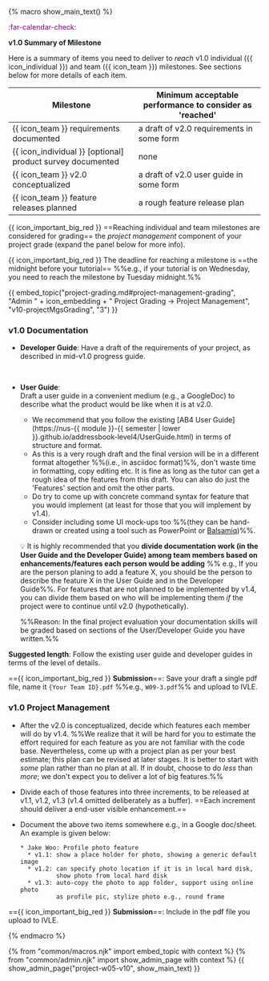{% macro show_main_text() %}
<div id="main">

<div id="title">

</div>
<div id="body">

<p class="lead" style="color: purple"><md>:far-calendar-check: <include src="project-timeline.md#v10-overview" inline /></md></p>

**v1.0 Summary of Milestone**

Here is a summary of items you need to deliver to _reach_ v1.0 individual ({{ icon_individual }}) and team ({{ icon_team }}) milestones. See sections below for more details of each item.

Milestone | Minimum acceptable performance to consider as 'reached'
--------- | -------------------------------------------------------
{{ icon_team }} requirements documented | a draft of v2.0 requirements in some form
{{ icon_individual }} [optional] product survey documented | none
{{ icon_team }} v2.0 conceptualized | a draft of v2.0 user guide in some form
{{ icon_team }} feature releases planned | a rough feature release plan

{{ icon_important_big_red }} ==Reaching individual and team milestones are considered for grading== the _project management_ component of your project grade (expand the panel below for more info).

{{ icon_important_big_red }} The deadline for reaching a milestone is ==the midnight before your tutorial== %%e.g., if your tutorial is on Wednesday, you need to reach the milestone by Tuesday midnight.%%

{{ embed_topic("project-grading.md#project-management-grading", "Admin " + icon_embedding + " Project Grading → Project Management", "v10-projectMgsGrading", "3") }}

### v1.0 Documentation

* **Developer Guide**:
  Have a draft of the requirements of your project, as described in <trigger trigger="click" for="modal:v10-midv10">mid-v1.0 progress guide</trigger>.

<modal large title="Admin » Project → mid-v1.0" id="modal:v10-midv10">
  <include src="project-w04-inception.md#body"/>
</modal>
  
* **User Guide**:  
  Draft a user guide in a convenient medium (e.g., a GoogleDoc) to describe what the product would be like when it is at v2.0.
  * We recommend that you follow the existing [AB4 User Guide](https://nus-{{ module }}-{{ semester | lower }}.github.io/addressbook-level4/UserGuide.html) in terms of structure and format.
  * As this is a very rough draft and the final version will be in a different format altogether %%(i.e., in asciidoc format)%%, don't waste time in formatting, copy editing etc. It is fine as long as the tutor can get a rough idea of the features from this draft. You can also do just the 'Features' section and omit the other parts.
  * Do try to come up with concrete command syntax for feature that you would implement (at least for those that you will implement by v1.4).
  * Consider including some UI mock-ups too %%(they can be hand-drawn or created using a tool such as PowerPoint or [Balsamiq](https://balsamiq.com/))%%.

  <tip-box> 
  
  :bulb: It is highly recommended that you **divide documentation work (in the User Guide and the Developer Guide) among team members based on enhancements/features each person would be adding** %%&nbsp;e.g., If you are the person planing to add a feature X, you should be the person to describe the feature X in the User Guide and in the Developer Guide%%. For features that are not planned to be implemented by v1.4, you can divide them based on who will be implementing them _if_ the project were to continue until v2.0 (hypothetically).
  
  %%Reason: In the final project evaluation your documentation skills will be graded based on sections of the User/Developer Guide you have written.%%
    
  </tip-box>


**Suggested length**: Follow the existing user guide and developer guides in terms of the level of details.

=={{ icon_important_big_red }} **Submission**==: Save your draft a single pdf file, name it `{Your Team ID}.pdf` %%e.g., `W09-3.pdf`%% and upload to IVLE.

### v1.0 Project Management

* After the v2.0 is conceptualized, decide which features each member will do by v1.4. %%We realize that it will be hard for you to estimate the effort required for each feature as you are not familiar with the code base. Nevertheless, come up with a project plan as per your best estimate; this plan can be revised at later stages. It is better to start with _some_ plan rather than no plan at all. If in doubt, choose to do _less_ than _more_; we don't expect you to deliver a lot of big features.%%
* Divide each of those features into three increments, to be released at v1.1, v1.2, v1.3 (v1.4 omitted deliberately as a buffer). ==Each increment should deliver a end-user visible enhancement.==
* Document the above two items somewhere e.g., in a Google doc/sheet. An example is given below:

  ```
  * Jake Woo: Profile photo feature
    * v1.1: show a place holder for photo, showing a generic default image
    * v1.2: can specify photo location if it is in local hard disk,
            show photo from local hard disk
    * v1.3: auto-copy the photo to app folder, support using online photo
            as profile pic, stylize photo e.g., round frame
  ```


=={{ icon_important_big_red }} **Submission**==: Include in the pdf file you upload to IVLE.

</div>
</div>
{% endmacro %}

{% from "common/macros.njk" import embed_topic with context %}
{% from "common/admin.njk" import show_admin_page with context %}
{{ show_admin_page("project-w05-v10", show_main_text) }}